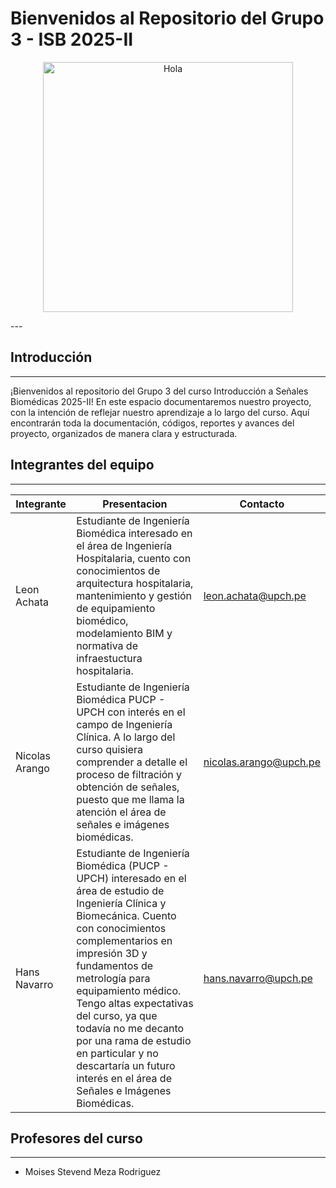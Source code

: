 # Bienvenidos al Repositorio del Grupo 3 - ISB 2025-II
<p align="center">
  <img src="Otros/EEG.gif" alt="Hola" width="400"/>
</p>
---

## Introducción
---
¡Bienvenidos al repositorio del Grupo 3 del curso Introducción a Señales Biomédicas 2025-II!
En este espacio documentaremos nuestro proyecto, con la intención de reflejar nuestro aprendizaje a lo largo del curso. Aquí encontrarán toda la documentación, códigos, reportes y avances del proyecto, organizados de manera clara y estructurada.

## Integrantes del equipo
---
| Integrante  | Presentacion| Contacto |
|-------|----------|-----------|
| Leon Achata | Estudiante de Ingeniería Biomédica interesado en el área de Ingeniería Hospitalaria, cuento con conocimientos de arquitectura hospitalaria, mantenimiento y gestión de equipamiento biomédico, modelamiento BIM y normativa de infraestuctura hospitalaria.| leon.achata@upch.pe |
| Nicolas Arango | Estudiante de Ingeniería Biomédica PUCP - UPCH con interés en el campo de Ingeniería Clínica. A lo largo del curso quisiera comprender a detalle el proceso de filtración y obtención de señales, puesto que me llama la atención el área de señales e imágenes biomédicas. |  nicolas.arango@upch.pe|
| Hans Navarro | Estudiante de Ingeniería Biomédica (PUCP - UPCH) interesado en el área de estudio de Ingeniería Clínica y Biomecánica. Cuento con conocimientos complementarios en impresión 3D y fundamentos de metrología para equipamiento médico. Tengo altas expectativas del curso, ya que todavía no me decanto por una rama de estudio en particular y no descartaría un futuro interés en el área de Señales e Imágenes Biomédicas. |  hans.navarro@upch.pe |

## Profesores del curso
---
* Moises Stevend Meza Rodriguez
